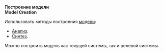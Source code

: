 **Построение модели** <br>
**Model Creation**

Использовать методы построения [модели](/words/model.md):
- [Анализ](/processes/analysis.md).
- [Синтез](/processes/synthesis.md).

Можно построить модель как текущей системы, так и целевой системы.